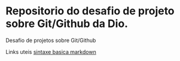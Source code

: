 # Repositorio do desafio de projeto sobre Git/Github da Dio.
Desafio de projetos sobre Git/Github

Links uteis
[sintaxe basica markdown](https://www.markdownguide.org/basic-syntax/)
